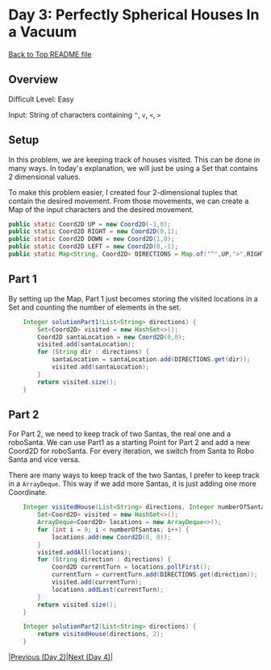 # Day 3: Perfectly Spherical Houses In a Vacuum

[Back to Top README file](../../../README.md)
## Overview
Difficult Level: Easy

Input: String of characters containing `^`, `v`, `<`, `>`

## Setup
In this problem, we are keeping track of houses visited.  This can be done in many ways. In today's explanation, we will just be using a Set that contains 2 dimensional values.

To make this problem easier, I created four 2-dimensional tuples that contain
the desired movement. From those movements, we can create a Map of the input
characters and the desired movement.

```java
public static Coord2D UP = new Coord2D(-1,0);
public static Coord2D RIGHT = new Coord2D(0,1);
public static Coord2D DOWN = new Coord2D(1,0);
public static Coord2D LEFT = new Coord2D(0,-1);
public static Map<String, Coord2D> DIRECTIONS = Map.of("^",UP,">",RIGHT,"v",DOWN,"<",LEFT);
```

## Part 1
By setting up the Map, Part 1 just becomes storing the visited locations in a Set
and counting the number of elements in the set.

```java
    Integer solutionPart1(List<String> directions) {
        Set<Coord2D> visited = new HashSet<>();
        Coord2D santaLocation = new Coord2D(0,0);
        visited.add(santaLocation);
        for (String dir : directions) {
            santaLocation = santaLocation.add(DIRECTIONS.get(dir));
            visited.add(santaLocation);
        }
        return visited.size();
    }
```

## Part 2
For Part 2, we need to keep track of two Santas, the real one and a roboSanta.
We can use Part1 as a starting Point for Part 2 and add a new Coord2D for roboSanta.
For every iteration, we switch from Santa to Robo Santa and vice versa.

There are many ways to keep track of the two Santas, I prefer to keep track in a `ArrayDeque`.
This way if we add more Santas, it is just adding one more Coordinate.

```java
    Integer visitedHouse(List<String> directions, Integer numberOfSantas) {
        Set<Coord2D> visited = new HashSet<>();
        ArrayDeque<Coord2D> locations = new ArrayDeque<>();
        for (int i = 0; i < numberOfSantas; i++) {
            locations.add(new Coord2D(0, 0));
        }
        visited.addAll(locations);
        for (String direction : directions) {
            Coord2D currentTurn = locations.pollFirst();
            currentTurn = currentTurn.add(DIRECTIONS.get(direction));
            visited.add(currentTurn);
            locations.addLast(currentTurn);
        }
        return visited.size();
    }

    Integer solutionPart2(List<String> directions) {
        return visitedHouse(directions, 2);
    }
```

|[Previous (Day 2)](../day02/README.md)|[Next (Day 4)](../day04/README.md)|